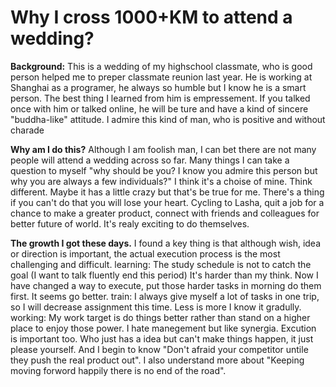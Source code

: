# Why I cross 1000+KM to attend a wedding?

**Background:**
This is a wedding of my highschool classmate, who is good person helped me to preper classmate reunion last year.
He is working at Shanghai as a programer, he always so humble but I know he is a smart person.
The best thing I learned from him is empressement.
If you talked once with him or talked online, he will be ture and have a kind of sincere "buddha-like" attitude.
I admire this kind of man, who is positive and without charade

**Why am I do this?**
Although I am foolish man, I can bet there are not many people will attend a wedding across so far.
Many things I can take a question to myself "why should be you? I know you admire this person but why you are always a few individuals?"
I think it's a choise of mine. Think different. Maybe it has a little crazy but that's be true for me.
There's a thing if you can't do that you will lose your heart. 
Cycling to Lasha, quit a job for a chance to make a greater product, connect with friends and colleagues for better future of world.
It's realy exciting to do themselves.

**The growth I got these days.**
I found a key thing is that although wish, idea or direction is important, the actual execution process is the most challenging and difficult.
learning: The study schedule is not to catch the goal (I want to talk fluently end this period) It's harder than my think.
Now I have changed a way to execute, put those harder tasks in morning do them first. It seems go better.
train: I always give myself a lot of tasks in one trip, so I will decrease assignment this time.
Less is more I know it gradully.
working: My work target is do things better rather than stand on a higher place to enjoy those power.
I hate manegement but like synergia. Excution is important too.
Who just has a idea but can't make things happen, it just please yourself.
And I begin to know "Don't afraid your competitor untile they push the real product out".
I also understand more about "Keeping moving forword happily there is no end of the road".
